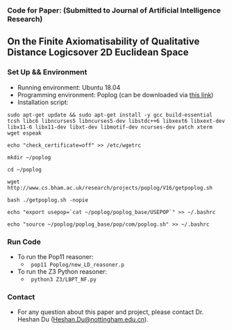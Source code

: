 ### Code for Paper: (Submitted to Journal of Artificial Intelligence Research) 
## On the Finite Axiomatisability of Qualitative Distance Logicsover 2D Euclidean Space

### Set Up && Environment
- Running environment: Ubuntu 18.04
- Programming environment: Poplog (can be downloaded via [this link](https://www.cs.bham.ac.uk/research/projects/poplog/freepoplog.html))
- Installation script:
```
sudo apt-get update && sudo apt-get install -y gcc build-essential tcsh libc6 libncurses5 libncurses5-dev libstdc++6 libxext6 libxext-dev libx11-6 libx11-dev libxt-dev libmotif-dev ncurses-dev patch xterm wget espeak

echo "check_certificate=off" >> /etc/wgetrc

mkdir ~/poplog

cd ~/poplog

wget http://www.cs.bham.ac.uk/research/projects/poplog/V16/getpoplog.sh

bash ./getpoplog.sh -nopie

echo "export usepop=`cat ~/poplog/poplog_base/USEPOP`" >> ~/.bashrc

echo "source ~/poplog/poplog_base/pop/com/poplog.sh" >> ~/.bashrc
```

### Run Code
- To run the Pop11 reasoner: 
    - `` pop11 Poplog/new_LD_reasoner.p``
- To run the Z3 Python reasoner:
     - `` python3 Z3/LBPT_NF.py``

### Contact
- For any question about this paper and project, please contact Dr. Heshan Du (Heshan.Du@nottingham.edu.cn).